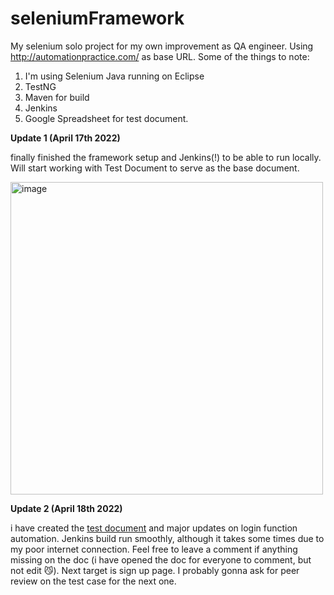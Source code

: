 # seleniumFramework

My selenium solo project for my own improvement as QA engineer. Using http://automationpractice.com/ as base URL. Some of the things to note:
1. I'm using Selenium Java running on Eclipse
2. TestNG
3. Maven for build
4. Jenkins
5. Google Spreadsheet for test document.

**Update 1 (April 17th 2022)**

finally finished the framework setup and Jenkins(!) to be able to run locally. Will start working with Test Document to serve as the base document.

<img width="500" alt="image" src="https://user-images.githubusercontent.com/57410839/163687284-b6b3ddb6-7f8e-4acf-a54f-711a5054af35.png">

**Update 2 (April 18th 2022)**

i have created the [test document](https://docs.google.com/spreadsheets/d/17utnwZVr8mJxD0CebvBus2IQofOxvpZAbo-YK69px2U/edit?usp=sharing) and major updates on login function automation. Jenkins build run smoothly, although it takes some times due to my poor internet connection. Feel free to leave a comment if anything missing on the doc (i have opened the doc for everyone to comment, but not edit 😼). Next target is sign up page. I probably gonna ask for peer review on the test case for the next one. 
